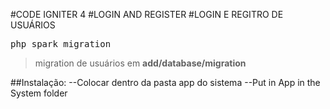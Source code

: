 #CODE IGNITER 4 
#LOGIN AND REGISTER
#LOGIN  E REGITRO DE USUÁRIOS

<pre style="background-color:'#E7E9EB'; color:'#000000'>
php spark create:db ci4login
php composer create-project codeigniter4/apptarter cilogin
</pre>

##Em .env  environment
>Arquivo importante para a configuração

##Uso do spark
<pre style="background-color:'#E7E9EB'; color:'#000000'>
php spark migration
</pre>
>migration de usuários em **add/database/migration**

##Instalação:
--Colocar dentro da pasta app do sistema
--Put in App in the System folder


